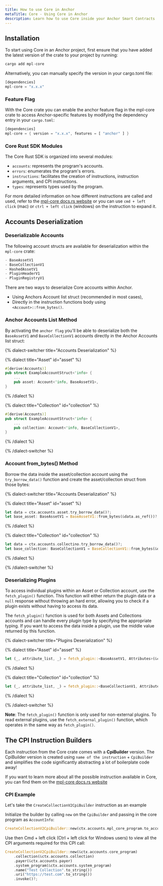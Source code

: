 ```yaml
---
title: How to use Core in Anchor
metaTitle: Core - Using Core in Anchor
description: Learn how to use Core inside your Anchor Smart Contracts
---
```


## Installation

To start using Core in an Anchor project, first ensure that you have added the latest version of the crate to your project by running:

```rust
cargo add mpl-core
```

Alternatively, you can manually specify the version in your cargo.toml file:

```rust
[dependencies]
mpl-core = "x.x.x"
```

### Feature Flag

With the Core crate you can enable the anchor feature flag in the mpl-core crate to access Anchor-specific features by modifying the dependency entry in your `cargo.toml`:

```rust
[dependencies]
mpl-core = { version = "x.x.x", features = [ "anchor" ] }
```

### Core Rust SDK Modules

The Core Rust SDK is organized into several modules:

- `accounts`: represents the program's accounts.
- `errors`: enumerates the program's errors.
- `instructions`: facilitates the creation of instructions, instruction arguments, and CPI instructions.
- `types`: represents types used by the program.

For more detailed information on how different instructions are called and used, refer to the [mpl-core docs.rs website](https://docs.rs/mpl-core/0.7.2/mpl_core/) or you can use `cmd + left click` (mac) or `ctrl + left click` (windows) on the instruction to expand it.

## Accounts Deserialization

### Deserializable Accounts

The following account structs are available for deserialization within the `mpl-core` crate:

```rust
- BaseAssetV1
- BaseCollectionV1
- HashedAssetV1
- PluginHeaderV1
- PluginRegistryV1
```

There are two ways to deserialize Core accounts within Anchor. 

- Using Anchors Account list struct (recommended in most cases),
- Directly in the instruction functions body using `<Account>::from_bytes()`.

### Anchor Accounts List Method

By activating the `anchor flag` you'll be able to deserialize both the `BaseAssetV1` and `BaseCollectionV1` accounts directly in the Anchor Accounts list struct:

{% dialect-switcher title="Accounts Deserialization" %}

{% dialect title="Asset" id="asset" %}

```rust
#[derive(Accounts)]
pub struct ExampleAccountStruct<'info> {
    ...
    pub asset: Account<'info, BaseAssetV1>,
}
```

{% /dialect %}

{% dialect title="Collection" id="collection" %}

```rust
#[derive(Accounts)]
pub struct ExampleAccountStruct<'info> {
    ...
    pub collection: Account<'info, BaseCollectionV1>,
}
```

{% /dialect %}

{% /dialect-switcher %}

### Account from_bytes() Method

Borrow the data inside the asset/collection account using the `try_borrow_data()` function and create the asset/collection struct from those bytes:

{% dialect-switcher title="Accounts Deserialization" %}

{% dialect title="Asset" id="asset" %}

```rust
let data = ctx.accounts.asset.try_borrow_data()?;
let base_asset: BaseAssetV1 = BaseAssetV1::from_bytes(&data.as_ref())?;
```

{% /dialect %}

{% dialect title="Collection" id="collection" %}

```rust
let data = ctx.accounts.collectino.try_borrow_data()?;
let base_collection: BaseCollectionV1 = BaseCollectionV1::from_bytes(&data.as_ref())?;
```

{% /dialect %}

{% /dialect-switcher %}

### Deserializing Plugins

To access individual plugins within an Asset or Collection account, use the `fetch_plugin()` function. This function will either return the plugin data or a `null` response without throwing an hard error, allowing you to check if a plugin exists without having to access its data.

The `fetch_plugin()` function is used for both Assets and Collections accounts and can handle every plugin type by specifying the appropriate typing. If you want to access the data inside a plugin, use the middle value returned by this function.

{% dialect-switcher title="Plugins Deserialization" %}

{% dialect title="Asset" id="asset" %}

```rust
let (_, attribute_list, _) = fetch_plugin::<BaseAssetV1, Attributes>(&ctx.accounts.asset.to_account_info(), mpl_core::types::PluginType::Attributes)?;
```

{% /dialect %}

{% dialect title="Collection" id="collection" %}

```rust
let (_, attribute_list, _) = fetch_plugin::<BaseCollectionV1, Attributes>(&ctx.accounts.asset.to_account_info(), mpl_core::types::PluginType::Attributes)?;
```

{% /dialect %}

{% /dialect-switcher %}

**Note**: The `fetch_plugin()` function is only used for non-external plugins. To read external plugins, use the `fetch_external_plugin()` function, which operates in the same way as `fetch_plugin()`.

## The CPI Instruction Builders

Each instruction from the Core crate comes with a **CpiBuilder** version. The CpiBuilder version is created using `name of the instruction` + `CpiBuilder` and simplifies the code significantly abstracting a lot of boilerplate code away! 

If you want to learn more about all the possible instruction available in Core, you can find them on the [mpl-core docs.rs website](https://docs.rs/mpl-core/0.7.2/mpl_core/instructions/index.html)

### CPI Example

Let's take the `CreateCollectionV2CpiBuilder` instruction as an example

Initialize the builder by calling `new` on the `CpiBuilder` and passing in the core program as `AccountInfo`:

```rust
CreateCollectionV2CpiBuilder::new(ctx.accounts.mpl_core_program.to_account_info);
```

Use then Cmd + left click (Ctrl + left click for Windows users) to view all the CPI arguments required for this CPI call:

```rust
CreateCollectionV2CpiBuilder::new(&ctx.accounts.core_program)
    .collection(&ctx.accounts.collection)
    .payer(&ctx.accounts.payer)
    .system_program(&ctx.accounts.system_program)
    .name("Test Collection".to_string())
    .uri("https://test.com".to_string())
    .invoke()?;
```

